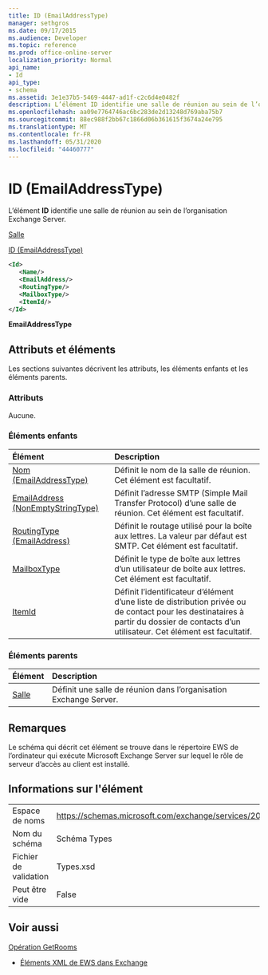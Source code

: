 ```yaml
---
title: ID (EmailAddressType)
manager: sethgros
ms.date: 09/17/2015
ms.audience: Developer
ms.topic: reference
ms.prod: office-online-server
localization_priority: Normal
api_name:
- Id
api_type:
- schema
ms.assetid: 3e1e37b5-5469-4447-ad1f-c2c6d4e0482f
description: L’élément ID identifie une salle de réunion au sein de l’organisation Exchange Server.
ms.openlocfilehash: aa09e7764746ac6bc283de2d13248d769aba75b7
ms.sourcegitcommit: 88ec988f2bb67c1866d06b361615f3674a24e795
ms.translationtype: MT
ms.contentlocale: fr-FR
ms.lasthandoff: 05/31/2020
ms.locfileid: "44460777"
---
```

# <a name="id-emailaddresstype"></a>ID (EmailAddressType)

L’élément **ID** identifie une salle de réunion au sein de l’organisation Exchange Server. 
  
[Salle](room.md)
  
[ID (EmailAddressType)](id-emailaddresstype.md)
  
```xml
<Id>
   <Name/>
   <EmailAddress/>
   <RoutingType/>
   <MailboxType/>
   <ItemId/>
</Id>
```

 **EmailAddressType**
## <a name="attributes-and-elements"></a>Attributs et éléments

Les sections suivantes décrivent les attributs, les éléments enfants et les éléments parents.
  
### <a name="attributes"></a>Attributs

Aucune.
  
### <a name="child-elements"></a>Éléments enfants

|**Élément**|**Description**|
|:-----|:-----|
|[Nom (EmailAddressType)](name-emailaddresstype.md) <br/> |Définit le nom de la salle de réunion. Cet élément est facultatif.  <br/> |
|[EmailAddress (NonEmptyStringType)](emailaddress-nonemptystringtype.md) <br/> |Définit l’adresse SMTP (Simple Mail Transfer Protocol) d’une salle de réunion. Cet élément est facultatif.  <br/> |
|[RoutingType (EmailAddress)](routingtype-emailaddress.md) <br/> |Définit le routage utilisé pour la boîte aux lettres. La valeur par défaut est SMTP. Cet élément est facultatif.  <br/> |
|[MailboxType](mailboxtype.md) <br/> |Définit le type de boîte aux lettres d’un utilisateur de boîte aux lettres. Cet élément est facultatif.  <br/> |
|[ItemId](itemid.md) <br/> |Définit l’identificateur d’élément d’une liste de distribution privée ou de contact pour les destinataires à partir du dossier de contacts d’un utilisateur. Cet élément est facultatif.  <br/> |
   
### <a name="parent-elements"></a>Éléments parents

|**Élément**|**Description**|
|:-----|:-----|
|[Salle](room.md) <br/> |Définit une salle de réunion dans l’organisation Exchange Server.  <br/> |
   
## <a name="remarks"></a>Remarques

Le schéma qui décrit cet élément se trouve dans le répertoire EWS de l’ordinateur qui exécute Microsoft Exchange Server sur lequel le rôle de serveur d’accès au client est installé.
  
## <a name="element-information"></a>Informations sur l'élément

|||
|:-----|:-----|
|Espace de noms  <br/> |https://schemas.microsoft.com/exchange/services/2006/types  <br/> |
|Nom du schéma  <br/> |Schéma Types  <br/> |
|Fichier de validation  <br/> |Types.xsd  <br/> |
|Peut être vide  <br/> |False  <br/> |
   
## <a name="see-also"></a>Voir aussi



[Opération GetRooms](getrooms-operation.md)


- [Éléments XML de EWS dans Exchange](ews-xml-elements-in-exchange.md)

